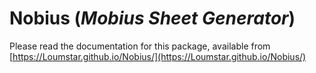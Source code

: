 # Nobius (_Mobius Sheet Generator_)

Please read the documentation for this package, available from [https://Loumstar.github.io/Nobius/](https://Loumstar.github.io/Nobius/)
